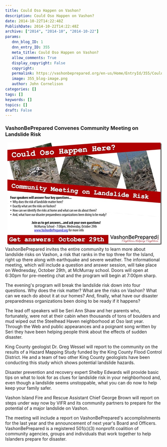 ```yaml
---
title: Could Oso Happen on Vashon?
description: Could Oso Happen on Vashon?
date: 2014-10-22T14:22:48Z
PublishDate: 2014-10-22T14:22:48Z
archive: ["2014", "2014-10", "2014-10-22"]
params:
   dnn_blog_ID: 1
   dnn_entry_ID: 355
   meta_title: Could Oso Happen on Vashon?
   allow_comments: True
   display_copyright: False
   copyright: 
   permalink: https://vashonbeprepared.org/en-us/Home/EntryId/355/Could-Oso-Happen-on-Vashon
   image: 355_blog-image.png
   author: John Cornelison
categories: []
tags: []
keywords: []
topics: []
draft: False
---
```


<h3>VashonBePrepared Convenes Community Meeting on Landslide Risk</h3>  <p><a href="/images/dnnBlog/1/355/Windows-Live-Writer-d59da3d8b5ab_6409-29Oct2014_AnnualMtg.1826x1200_2.jpg"><img title="29Oct2014_AnnualMtg.1826x1200" style="border-top: 0px; border-right: 0px; background-image: none; border-bottom: 0px; float: right; padding-top: 0px; padding-left: 0px; margin: 0px 0px 5px 5px; border-left: 0px; display: inline; padding-right: 0px" border="0" alt="29Oct2014_AnnualMtg.1826x1200" src="/images/dnnBlog/1/355/Windows-Live-Writer-d59da3d8b5ab_6409-29Oct2014_AnnualMtg.1826x1200_thumb.jpg" width="497" align="right" height="329" /></a>VashonBePrepared invites the entire community to learn more about landslide risks on Vashon, a risk that ranks in the top three for the Island, right up there along with earthquake and severe weather. The informational meeting, which will include a question and answer session, will take place on Wednesday, October 29th, at McMurray school. Doors will open at 6:30pm for pre-meeting chat and the program will begin at 7:00pm sharp.</p>  <p>The evening's program will break the landslide risk down into four questions. Why does the risk matter? What are the risks on Vashon? What can we each do about it at our homes? And, finally, what have our disaster preparedness organizations been doing to be ready if it happens?</p>  <p>The lead off speakers will be Seri Ann Shaw and her parents who, fortunately, were not at their cabin when thousands of tons of boulders and mud wiped out the Steelhead Haven neighborhood at Oso last year. Through the Web and public appearances and a poignant song written by Seri they have been helping people think about the effects of sudden disaster.</p>  <p>King County geologist Dr. Greg Wessel will report to the community on the results of a Hazard Mapping Study funded by the King County Flood Control District. He and a team of two other King County geologists have been conducting this study which shows potential landslide hazards.</p>  <p>Disaster prevention and recovery expert Shelby Edwards will provide basic tips on what to look for as clues for landslide risk in your neighborhood and, even though a landslide seems unstoppable, what you can do now to help keep your family safer.</p>  <p>Vashon Island Fire and Rescue Assistant Chief George Brown will report on steps under way now by VIFR and its community partners to prepare for the potential of a major landslide on Vashon.</p>  <p>The meeting will include a report on VashonBePrepared's accomplishments for the last year and the announcement of next year's Board and Officers. VashonBePrepared is a registered 501(c)(3) nonprofit coalition of community agencies, groups and individuals that work together to help Islanders prepare for disaster.</p>
